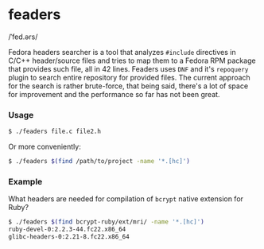 # feaders
/ˈfed.ərs/

Fedora headers searcher is a tool that analyzes `#include` directives in C/C++ header/source files and tries to map them to a Fedora RPM package that provides such file, all in 42 lines. Feaders uses `DNF` and it's `repoquery` plugin to search entire repository for provided files. The current approach for the search is rather brute-force, that being said, there's a lot of space for improvement and the performance so far has not been great.

### Usage

```bash
$ ./feaders file.c file2.h
```

Or more conveniently:

```bash
$ ./feaders $(find /path/to/project -name '*.[hc]')
```

### Example
What headers are needed for compilation of `bcrypt` native extension for Ruby?

```bash
$ ./feaders $(find bcrypt-ruby/ext/mri/ -name '*.[hc]')
ruby-devel-0:2.2.3-44.fc22.x86_64
glibc-headers-0:2.21-8.fc22.x86_64
```
